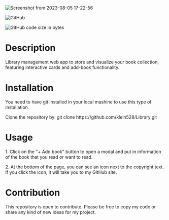 ![Screenshot from 2023-08-05 17-22-56](https://github.com/klein528/Library/assets/88459146/4c3e784e-a284-4035-b631-d202e3adac4a)

![GitHub](https://img.shields.io/github/license/klein528/Library?label=license)

![GitHub code size in bytes](https://img.shields.io/github/languages/code-size/klein528/Library)


<h1>Description</h1>
<p>Library management web app to store and visualize your book collection, featuring interactive cards and add-book functionality.</p>

<h1>Installation</h1>
<p>You need to have git installed in your local mashine to use this type of installation.</p>

<p>Clone the repository by: git clone https://github.com/klein528/Library.git</p>

<h1>Usage</h1>
<p>1. Click on the "+ Add book" button to open a modal and put in information of the book that you read or want to read.</p>

<p>2. At the bottom of the page, you can see an icon next to the copyright text. If you click the icon, it will take you to my GitHub site.</p>

<h1>Contribution</h1>
<p>This repository is open to contribute. Please be free to copy my code or share any kind of new ideas for my project.</p>
